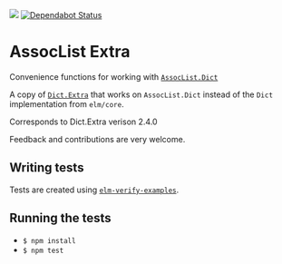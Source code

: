 ![](https://github.com/skyqrose/assoc-list-extra/workflows/test/badge.svg)
[![Dependabot Status](https://api.dependabot.com/badges/status?host=github&repo=skyqrose/assoc-list-extra)](https://dependabot.com)

# AssocList Extra

Convenience functions for working with [`AssocList.Dict`](https://package.elm-lang.org/packages/pzp1997/assoc-list/latest/)

A copy of [`Dict.Extra`](https://package.elm-lang.org/packages/elm-community/dict-extra/latest/)
that works on `AssocList.Dict` instead of the `Dict` implementation from `elm/core`.

Corresponds to Dict.Extra verison 2.4.0

Feedback and contributions are very welcome.

## Writing tests

Tests are created using [`elm-verify-examples`](https://github.com/stoeffel/elm-verify-examples).

## Running the tests

- `$ npm install`
- `$ npm test`
